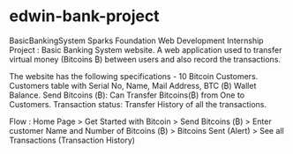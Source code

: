 # edwin-bank-project
BasicBankingSystem
Sparks Foundation Web Development Internship Project : Basic Banking System website. A web application used to transfer virtual money (Bitcoins ₿) between users and also record the transactions.

The website has the following specifications -
10 Bitcoin Customers. Customers table with Serial No, Name, Mail Address, BTC (₿) Wallet Balance. Send Bitcoins (₿): Can Transfer Bitcoins(₿) from One to Customers. Transaction status: Transfer History of all the transactions.

Flow : Home Page > Get Started with Bitcoin > Send Bitcoins (₿) > Enter customer Name and Number of Bitcoins (₿) > Bitcoins Sent (Alert) > See all Transactions (Transaction History)

